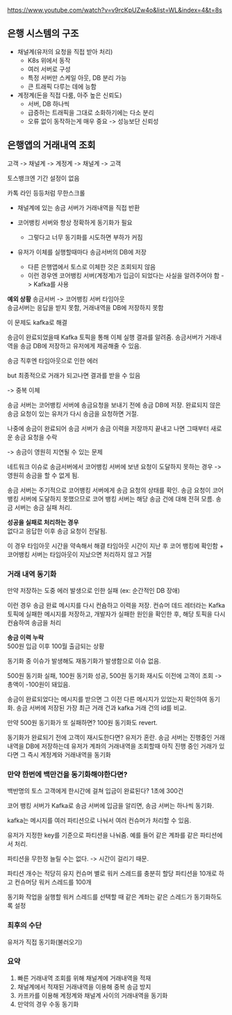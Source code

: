 https://www.youtube.com/watch?v=v9rcKpUZw4o&list=WL&index=4&t=8s

## 은행 시스템의 구조
- 채널계(유저의 요청을 직접 받아 처리)
  - K8s 위에서 동작
  - 여러 서버로 구성
  - 특정 서버만 스케일 아웃, DB 분리 가능
  - 큰 트래픽 다루는 데에 능함
- 계정계(돈을 직접 다룸, 아주 높은 신뢰도)
  - 서버, DB 하나씩
  - 급증하는 트래픽을 그대로 소화하기에는 다소 분리
  - 오류 없이 동작하는게 매우 중요 -> 성능보단 신뢰성

## 은행앱의 거래내역 조회
고객 -> 채널계 -> 계정계 -> 채널계 -> 고객

토스뱅크엔 기간 설정이 없음

카톡 라인 등등처럼 무한스크롤

- 채널계에 있는 송금 서버가 거래내역을 직접 반환 
- 코어뱅킹 서버와 항상 정확하게 동기화가 필요
  - 그렇다고 너무 동기화를 시도하면 부하가 커짐


- 유저가 이체를 실행할때마다 송금서버의 DB에 저장
  - 다른 은행앱에서 토스로 이체한 것은 조회되지 않음
  - 이런 경우엔 코어뱅킹 서버(계정계)가 입금이 되었다는 사실을 알려주어야 함 -> Kafka를 사용 

**예외 상황**
송금서버 -> 코어뱅킹 서버 타임아웃  
송금서버는 응답을 받지 못함, 거래내역을 DB에 저장하지 못함

이 문제도 kafka로 해결

송금이 완료되었을때 Kafka 토픽을 통해 이체 실행 결과를 알려줌.
송금서버가 거래내역을 송금 DB에 저장하고 유저에게 제공해줄 수 있음.

송금 직후엔 타임아웃으로 인한 에러

but 최종적으로 거래가 되고나면 결과를 받을 수 있음

-> 중복 이체

송금 서버는 코어뱅킹 서버에 송금요청을 보내기 전에 송금 DB에 저장.
완료되지 않은 송금 요청이 있는 유저가 다시 송금을 요청하면 거절.

나중에 송금이 완료되어 송금 서버가 송금 이력을 저장까지 끝내고 나면 그때부터 새로운 송금 요청을 수락

-> 송금이 영원히 지연될 수 있는 문제

네트워크 이슈로 송금서버에서 코어뱅킹 서버에 보낸 요청이 도달하지 못하는 경우 -> 영원히 송금을 할 수 없게 됨.

송금 서버는 주기적으로 코어뱅킹 서버에게 송금 요청의 상태를 확인.
송금 요청이 코어뱅킹 서버에 도달하지 못했으므로 코어 뱅킹 서버는 해당 송금 건에 대해 전혀 모름.
송금 서버는 송금 실패 처리.

**성공을 실패로 처리하는 경우**  
없다고 응답한 이후 송금 요청이 전달됨.

이 경우 타임아웃 시간을 약속해서 해결
타임아웃 시간이 지난 후 코어 뱅킹에 확인함 + 코어뱅킹 서버는 타임아웃이 지났으면 처리하지 않고 거절

### 거래 내역 동기화
만약 저장하는 도중 에러 발생으로 인한 실패 (ex: 순간적인 DB 장애)

이런 경우 송금 완료 메시지를 다시 컨슘하고 이력을 저장.
컨슈머 데드 레터라는 Kafka 토픽에 실패한 메시지를 저장하고, 개발자가 실패한 원인을 확인한 후, 해당 토픽을 다시 컨슘하여 송금을 처리

**송금 이력 누락**  
500원 입금 이후 100월 출금되는 상황

동기화 중 이슈가 발생해도 재동기화가 발생함으로 이슈 없음.

500원 동기화 실패, 100원 동기화 성공, 500원 동기화 재시도 이전에 고객이 조회 -> 총액이 -100원이 돼있음.

송금이 완료되었다는 메시지를 받으면 그 이전 다른 메시지가 있었는지 확인하여 동기화.
송금 서버에 저장된 가장 최근 거래 건과 kafka 거래 건의 id를 비교.

만약 500원 동기화가 또 실패하면? 100원 동기화도 revert.

동기화가 완료되기 전에 고객이 재시도한다면? 유저가 혼란.
송금 서버는 진행중인 거래 내역을 DB에 저장하는데
유저가 계좌의 거래내역을 조회할때 아직 진행 중인 거래가 있다면
그 즉시 계정계와 거래내역을 동기화

### 만약 한번에 백만건을 동기화해야한다면?
백반명의 토스 고객에게 한시간에 걸쳐 입금이 완료된다? 1초에 300건

코어 뱅킹 서버가 Kafka로 송금 서버에 입금을 알리면, 송금 서버는 하나씩 동기화.

kafka는 메시지를 여러 파티션으로 나눠서 여러 컨슈머가 처리할 수 있음.

유저가 지정한 key를 기준으로 파티션을 나눠줌. 예를 들어 같은 계좌를 같은 파티션에서 처리.

파티션을 무한정 늘릴 수는 없다. -> 시간이 걸리기 때문.

파티션 개수는 적당히 유지
컨슈머 별로 워커 스레드를 충분히 할당
파티션을 10개로 하고 컨슈머당 워커 스레드를 100개

동기화 작업을 실행할 워커 스레드를 선택할 때 같은 계좌는 같은 스레드가 동기화하도록 설정

### 최후의 수단
유저가 직접 동기화(불러오기)

### 요약
1. 빠른 거래내역 조회를 위해 채널계에 거래내역을 적재
2. 채널계에서 적재된 거래내역을 이용해 중복 송금 방지
3. 카프카를 이용해 계정계와 채널계 사이의 거래내역을 동기화
4. 만약의 경우 수동 동기화


